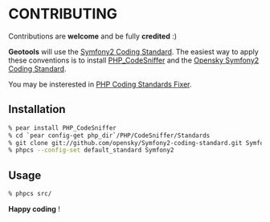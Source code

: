 CONTRIBUTING
============

Contributions are **welcome** and be fully **credited** :)

**Geotools** will use the [Symfony2 Coding Standard](http://symfony.com/doc/current/contributing/code/standards.html).
The easiest way to apply these conventions is to install [PHP_CodeSniffer](http://pear.php.net/package/PHP_CodeSniffer)
and the [Opensky Symfony2 Coding Standard](https://github.com/opensky/Symfony2-coding-standard).

You may be insterested in [PHP Coding Standards Fixer](https://github.com/fabpot/PHP-CS-Fixer).

Installation
------------

``` bash
% pear install PHP_CodeSniffer
% cd `pear config-get php_dir`/PHP/CodeSniffer/Standards
% git clone git://github.com/opensky/Symfony2-coding-standard.git Symfony2
% phpcs --config-set default_standard Symfony2
```

Usage
-----

``` bash
% phpcs src/
```

**Happy coding** !
